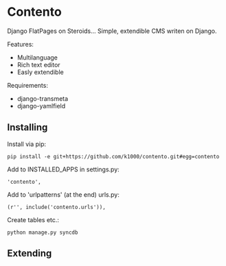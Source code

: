 Contento
========
Django FlatPages on Steroids...
Simple, extendible CMS writen on Django. 

Features:
* Multilanguage
* Rich text editor
* Easly extendible

Requirements:
* django-transmeta 
* django-yamlfield

Installing
----------
Install via pip:

    pip install -e git+https://github.com/k1000/contento.git#egg=contento

Add to INSTALLED_APPS in settings.py:
    
    'contento',

Add to 'urlpatterns' (at the end) urls.py:
    
    (r'', include('contento.urls')),
    
Create tables etc.:

    python manage.py syncdb

Extending
---------
